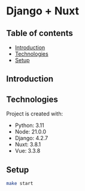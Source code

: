 # Django + Nuxt
## Table of contents
- [Introduction](#introduction)
- [Technologies](#technologies)
- [Setup](#setup)
## Introduction
## Technologies
Project is created with:
- Python: 3.11
- Node: 21.0.0
- Django: 4.2.7
- Nuxt: 3.8.1
- Vue: 3.3.8
## Setup
```bash
make start
```